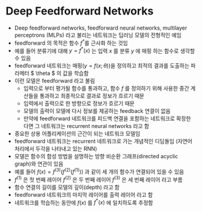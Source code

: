 # Deep Feedforward Networks

* Deep feedforward networks, feedforward neural networks, multilayer perceptrons (MLPs) 라고 불리는 네트워크는 딥러닝 모델의 전형적인 예임
* feedforward 의 목적은 함수 $f^{*}$를 근사화 하는 것임
* 예를 들어 분류기에 대해 $y=f^{*}(x)$ 는 입력 $x$ 를 분류 $y$ 에 매핑 하는 함수로 생각할 수 있음
* feedforward 네트워크는 매핑($y=f(x;\theta)$)을 정의하고 최적의 결과를 도출하는 파라메터 $ \theta $ 의 값을 학습함
* 이런 모델은 feedforward 라고 불림
  * 입력으로 부터 평가될 함수를 통과하고, 함수 $f$ 를 정의하기 위해 사용한 중간 계산들을 통과하고 최종적으로 결과로 정보가 흐르기 때문
  * 입력에서 출력으로 한 방향으로 정보가 흐르기 때문
  * 모델의 출력이 모델에 다시 정보를 제공하는 feedback 연결이 없음
  * 만약에 feedforward 네트워크를 피드백 연결을 포함하는 네트워크로 확장한다면 그 네트워크는 recurrent neural networks 라고 함
* 중요한 상용 어플리케이션의 근간이 되는 네트워크 모델임
* feedforward 네트워크는 recurrent 네트워크로 가는 개념적인 디딤돌임 (자연어 처리에서 두각을 나타내고 있는 RNN)
* 모델은 함수의 합성 방법을 설명하는 방향 비순환 그래프(directed acyclic graph)와 연관이 있음
* 예를 들어 $f(x)=f^{(3)}(f^{(2)}(f^{(1)}))$ 과 같이 세 개의 함수가 연결되어 있을 수 있음
* $f^{(1)}$ 은 첫 번째 레이어 $f^{(2)}$ 은 두 번째 레이어 $f^{(3)}$ 은 세 번째 레이어 라고 부름
* 함수 연결의 길이를 모델의 깊이(depth) 라고 함
* feedforward 네트워크의 마지막 레이어를 출력 레이어 라고 함
* 네트워크를 학습하는 동안에 $f(x)$ 를 $f^{*}(x)$ 에 일치하도록 추정함

